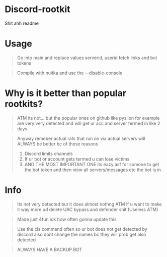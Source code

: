 # Discord-rootkit
Shit ahh readme

# Usage
> Go into main and replace values serverid, userid fetch links and bot tokens

> Compile with nuitka and use the --disable-console

# Why is it better than popular rootkits?
> ATM its not... but the popular ones on github like pysilon for example are very very detected and will get ur acc and server termed in like 2 days

> Anyway remeber actual rats that run on via actual servers will ALWAYS be better bc of these reasons
> 1. Discord limits channels
> 2. If ur bot or account gets termed u can lose victims
> 3. AND THE MOST IMPORTANT ONE its eazy asf for somone to get the bot token and then view all servers/messages etc the bot is in

# Info
> Its not very detected but it does almost nothng ATM if u want to make it way more ud delete UAC bypass and defender shit (Useless ATM)

> Made just 4fun idk how often gonna update this

> Use the cls command often so ur bot does not get detected by discord also dont change the names bc they will prob get also detected

> ALWAYS HAVE A BACKUP BOT
